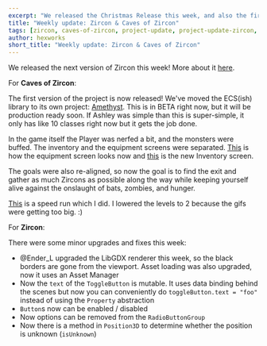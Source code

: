 ```yaml
---
excerpt: "We released the Christmas Release this week, and also the first version of Caves of Zircon"
title: "Weekly update: Zircon & Caves of Zircon"
tags: [zircon, caves-of-zircon, project-update, project-update-zircon, project-update-coz]
author: hexworks
short_title: "Weekly update: Zircon & Caves of Zircon"
---
```

We released the next version of Zircon this week! More about it [here](https://hexworks.org/posts/news/2018/12/25/new-zircon-release-2018.12.25-XMAS.html).

For **Caves of Zircon**:

The first version of the project is now released! We've moved the ECS(ish) library to its
own project: [Amethyst](https://github.com/Hexworks/amethyst). This is in BETA right now,
but it will be production ready soon. If Ashley was simple than this is super-simple, it only
has like 10 classes right now but it gets the job done.

In the game itself the Player was nerfed a bit, and the monsters were buffed. The inventory
and the equipment screens were separated. [This](https://cdn.discordapp.com/attachments/509142267735310338/528338992249438239/unknown.png)
is how the equipment screen looks now and [this](https://cdn.discordapp.com/attachments/509142267735310338/528339267651502099/unknown.png)
is the new Inventory screen.

The goals were also re-aligned, so now the goal is to find the exit and gather as much Zircons
as possible along the way while keeping yourself alive against the onslaught of bats, zombies, and hunger.

[This](https://cdn.discordapp.com/attachments/206169610284826626/528302967514988545/coz_gameplay.gif) is a speed run which I did. I lowered the levels to 2 because the gifs were getting
too big. :)

For **Zircon**:

There were some minor upgrades and fixes this week:

- @Ender_L upgraded the LibGDX renderer this week, so the black borders are gone from the
  viewport. Asset loading was also upgraded, now it uses an Asset Manager
- Now the `text` of the `ToggleButton` is mutable. It uses data binding behind the scenes
  but now you can conveniently do `toggleButton.text = "foo"` instead of using the
  `Property` abstraction
- `Button`s now can be enabled / disabled
- Now options can be removed from the `RadioButtonGroup`
- Now there is a method in `Position3D` to determine whether the position is unknown (`isUnknown`)

